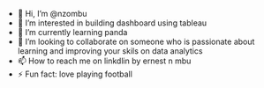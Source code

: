 - 👋 Hi, I’m @nzombu
- 👀 I’m interested in building dashboard using tableau
- 🌱 I’m currently learning  panda
- 💞️ I’m looking to collaborate on someone who is passionate about learning and improving your skils on data analytics 
- 📫 How to reach me on linkdlin by ernest n mbu
- ⚡ Fun fact: love playing football

<!---
nzombu/nzombu is a ✨ special ✨ repository because its `README.md` (this file) appears on your GitHub profile.
You can click the Preview link to take a look at your changes.
--->
